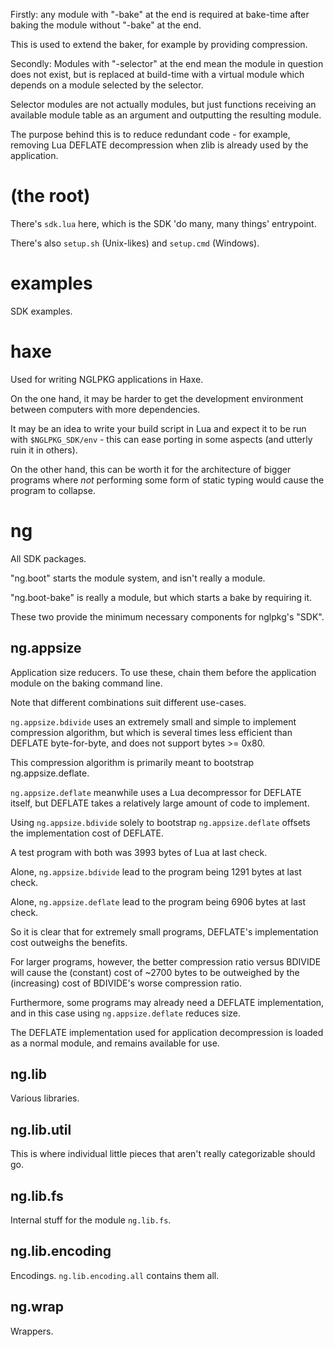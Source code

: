 Firstly: any module with "-bake" at the end is required at bake-time after
 baking the module without "-bake" at the end.

This is used to extend the baker, for example by providing compression.

Secondly: Modules with "-selector" at the end mean the module in question does not exist,
 but is replaced at build-time with a virtual module which depends on a module selected by the selector.

Selector modules are not actually modules, but just functions receiving an available module table as an argument and outputting the resulting module.

The purpose behind this is to reduce redundant code - for example, removing Lua DEFLATE decompression when zlib is already used by the application.

# (the root)

There's `sdk.lua` here, which is the SDK 'do many, many things' entrypoint.

There's also `setup.sh` (Unix-likes) and `setup.cmd` (Windows).

# examples

SDK examples.

# haxe

Used for writing NGLPKG applications in Haxe.

On the one hand, it may be harder to get the development environment between computers with more dependencies.

It may be an idea to write your build script in Lua and expect it to be run with `$NGLPKG_SDK/env` - this can ease porting in some aspects (and utterly ruin it in others).

On the other hand, this can be worth it for the architecture of bigger programs where *not* performing some form of static typing would cause the program to collapse.

# ng

All SDK packages.

"ng.boot" starts the module system, and isn't really a module.

"ng.boot-bake" is really a module, but which starts a bake by requiring it.

These two provide the minimum necessary components for nglpkg's "SDK".

## ng.appsize

Application size reducers. To use these, chain them before the application module on the baking command line.

Note that different combinations suit different use-cases.

`ng.appsize.bdivide` uses an extremely small and simple to implement compression algorithm,
 but which is several times less efficient than DEFLATE byte-for-byte, and does not support bytes >= 0x80.

This compression algorithm is primarily meant to bootstrap ng.appsize.deflate.

`ng.appsize.deflate` meanwhile uses a Lua decompressor for DEFLATE itself, but DEFLATE takes a relatively large amount of code to implement.

Using `ng.appsize.bdivide` solely to bootstrap `ng.appsize.deflate` offsets the implementation cost of DEFLATE.

A test program with both was 3993 bytes of Lua at last check.

Alone, `ng.appsize.bdivide` lead to the program being 1291 bytes at last check.

Alone, `ng.appsize.deflate` lead to the program being 6906 bytes at last check.

So it is clear that for extremely small programs, DEFLATE's implementation cost outweighs the benefits.

For larger programs, however, the better compression ratio versus BDIVIDE will cause the (constant) cost of ~2700 bytes to be outweighed by the (increasing) cost of BDIVIDE's worse compression ratio.

Furthermore, some programs may already need a DEFLATE implementation, and in this case using `ng.appsize.deflate` reduces size.

The DEFLATE implementation used for application decompression is loaded as a normal module, and remains available for use.

## ng.lib

Various libraries.

## ng.lib.util

This is where individual little pieces that aren't really categorizable should go.

## ng.lib.fs

Internal stuff for the module `ng.lib.fs`.

## ng.lib.encoding

Encodings. `ng.lib.encoding.all` contains them all.

## ng.wrap

Wrappers.

